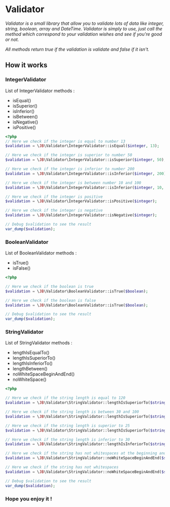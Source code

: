 # Validator

*Validator is a small library that allow you to validate lots of data like integer, string, boolean, array and DateTime.
Validator is simply to use, just call the method which correspond to your validation wishes and see if you're good or not.*

*All methods return true if the validation is validate and false if it isn't.*

## How it works

### IntegerValidator

List of IntegerValidator methods :
  - isEqual()
  - isSuperior()
  - isInferior()
  - isBetween()
  - isNegative()
  - isPositive()

```php
<?php
// Here we check if the integer is equal to number 13
$validation = \JB\Validator\IntegerValidator::isEqual($integer, 13);

// Here we check if the integer is superior to number 50
$validation = \JB\Validator\IntegerValidator::isSuperior($integer, 50);

// Here we check if the integer is inferior to number 200
$validation = \JB\Validator\IntegerValidator::isInferior($integer, 200);

// Here we check if the integer is between number 10 and 100
$validation = \JB\Validator\IntegerValidator::isInferior($integer, 10, 100);

// Here we check if the integer is positive
$validation = \JB\Validator\IntegerValidator::isPositive($integer);

// Here we check if the integer is negative
$validation = \JB\Validator\IntegerValidator::isNegative($integer);

// Debug $validation to see the result
var_dump($validation);

```

### BooleanValidator

List of BooleanValidator methods :
  - isTrue()
  - isFalse()

```php
<?php

// Here we check if the boolean is true
$validation = \JB\Validator\BooleanValidator::isTrue($boolean);

// Here we check if the boolean is false
$validation = \JB\Validator\BooleanValidator::isTrue($boolean);

// Debug $validation to see the result
var_dump($validation);

```

### StringValidator

List of StringValidator methods :
  - lengthIsEqualTo()
  - lengthIsSuperiorTo()
  - lengthIsInferiorTo()
  - lengthBetween()
  - noWhiteSpaceBeginAndEnd()
  - noWhiteSpace()

```php
<?php

// Here we check if the string length is equal to 120
$validation = \JB\Validator\StringValidator::lengthIsSuperiorTo($string, 120);

// Here we check if the string length is between 30 and 100
$validation = \JB\Validator\StringValidator::lengthIsSuperiorTo($string, 30, 100);

// Here we check if the string length is superior to 25
$validation = \JB\Validator\StringValidator::lengthIsSuperiorTo($string, 25);

// Here we check if the string length is inferior to 30
$validation = \JB\Validator\StringValidator::lengthIsInferiorTo($string, 30);

// Here we check if the string has not whitespaces at the beginning and at the end
$validation = \JB\Validator\StringValidator::noWhiteSpaceBeginAndEnd($string);

// Here we check if the string has not whitespaces
$validation = \JB\Validator\StringValidator::noWhiteSpaceBeginAndEnd($string);

// Debug $validation to see the result
var_dump($validation);

```

### Hope you enjoy it !
